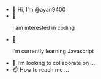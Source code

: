 - 👋 Hi, I’m @ayan9400
- 👀 <p> I am interested in coding</p>
- 🌱 <p>I’m currently learning Javascript</p>
- 💞️ I’m looking to collaborate on ...
- 📫 How to reach me ...

<!---
ayan9400/ayan9400 is a ✨ special ✨ repository because its `README.md` (this file) appears on your GitHub profile.
You can click the Preview link to take a look at your changes.
--->
